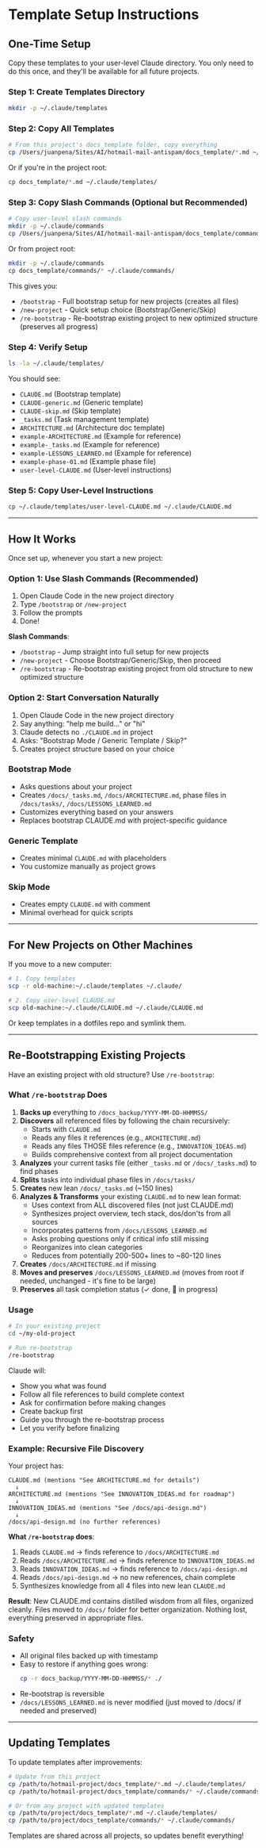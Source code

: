 # Template Setup Instructions

## One-Time Setup

Copy these templates to your user-level Claude directory. You only need to do this once, and they'll be available for all future projects.

### Step 1: Create Templates Directory

```bash
mkdir -p ~/.claude/templates
```

### Step 2: Copy All Templates

```bash
# From this project's docs_template folder, copy everything
cp /Users/juanpena/Sites/AI/hotmail-mail-antispam/docs_template/*.md ~/.claude/templates/
```

Or if you're in the project root:

```bash
cp docs_template/*.md ~/.claude/templates/
```

### Step 3: Copy Slash Commands (Optional but Recommended)

```bash
# Copy user-level slash commands
mkdir -p ~/.claude/commands
cp /Users/juanpena/Sites/AI/hotmail-mail-antispam/docs_template/commands/* ~/.claude/commands/
```

Or from project root:

```bash
mkdir -p ~/.claude/commands
cp docs_template/commands/* ~/.claude/commands/
```

This gives you:
- `/bootstrap` - Full bootstrap setup for new projects (creates all files)
- `/new-project` - Quick setup choice (Bootstrap/Generic/Skip)
- `/re-bootstrap` - Re-bootstrap existing project to new optimized structure (preserves all progress)

### Step 4: Verify Setup

```bash
ls -la ~/.claude/templates/
```

You should see:
- `CLAUDE.md` (Bootstrap template)
- `CLAUDE-generic.md` (Generic template)
- `CLAUDE-skip.md` (Skip template)
- `_tasks.md` (Task management template)
- `ARCHITECTURE.md` (Architecture doc template)
- `example-ARCHITECTURE.md` (Example for reference)
- `example-_tasks.md` (Example for reference)
- `example-LESSONS_LEARNED.md` (Example for reference)
- `example-phase-01.md` (Example phase file)
- `user-level-CLAUDE.md` (User-level instructions)

### Step 5: Copy User-Level Instructions

```bash
cp ~/.claude/templates/user-level-CLAUDE.md ~/.claude/CLAUDE.md
```

---

## How It Works

Once set up, whenever you start a new project:

### Option 1: Use Slash Commands (Recommended)

1. Open Claude Code in the new project directory
2. Type `/bootstrap` or `/new-project`
3. Follow the prompts
4. Done!

**Slash Commands**:
- `/bootstrap` - Jump straight into full setup for new projects
- `/new-project` - Choose Bootstrap/Generic/Skip, then proceed
- `/re-bootstrap` - Re-bootstrap existing project from old structure to new optimized structure

### Option 2: Start Conversation Naturally

1. Open Claude Code in the new project directory
2. Say anything: "help me build..." or "hi"
3. Claude detects no `./CLAUDE.md` in project
4. Asks: "Bootstrap Mode / Generic Template / Skip?"
5. Creates project structure based on your choice

### Bootstrap Mode
- Asks questions about your project
- Creates `/docs/_tasks.md`, `/docs/ARCHITECTURE.md`, phase files in `/docs/tasks/`, `/docs/LESSONS_LEARNED.md`
- Customizes everything based on your answers
- Replaces bootstrap CLAUDE.md with project-specific guidance

### Generic Template
- Creates minimal `CLAUDE.md` with placeholders
- You customize manually as project grows

### Skip Mode
- Creates empty `CLAUDE.md` with comment
- Minimal overhead for quick scripts

---

## For New Projects on Other Machines

If you move to a new computer:

```bash
# 1. Copy templates
scp -r old-machine:~/.claude/templates ~/.claude/

# 2. Copy user-level CLAUDE.md
scp old-machine:~/.claude/CLAUDE.md ~/.claude/CLAUDE.md
```

Or keep templates in a dotfiles repo and symlink them.

---

## Re-Bootstrapping Existing Projects

Have an existing project with old structure? Use `/re-bootstrap`:

### What `/re-bootstrap` Does

1. **Backs up** everything to `/docs_backup/YYYY-MM-DD-HHMMSS/`
2. **Discovers** all referenced files by following the chain recursively:
   - Starts with `CLAUDE.md`
   - Reads any files it references (e.g., `ARCHITECTURE.md`)
   - Reads any files THOSE files reference (e.g., `INNOVATION_IDEAS.md`)
   - Builds comprehensive context from all project documentation
3. **Analyzes** your current tasks file (either `_tasks.md` or `/docs/_tasks.md`) to find phases
4. **Splits** tasks into individual phase files in `/docs/tasks/`
5. **Creates** new lean `/docs/_tasks.md` (~150 lines)
6. **Analyzes & Transforms** your existing `CLAUDE.md` to new lean format:
   - Uses context from ALL discovered files (not just CLAUDE.md)
   - Synthesizes project overview, tech stack, dos/don'ts from all sources
   - Incorporates patterns from `/docs/LESSONS_LEARNED.md`
   - Asks probing questions only if critical info still missing
   - Reorganizes into clean categories
   - Reduces from potentially 200-500+ lines to ~80-120 lines
7. **Creates** `/docs/ARCHITECTURE.md` if missing
8. **Moves and preserves** `/docs/LESSONS_LEARNED.md` (moves from root if needed, unchanged - it's fine to be large)
9. **Preserves** all task completion status (✓ done, 🚧 in progress)

### Usage

```bash
# In your existing project
cd ~/my-old-project

# Run re-bootstrap
/re-bootstrap
```

Claude will:
- Show you what was found
- Follow all file references to build complete context
- Ask for confirmation before making changes
- Create backup first
- Guide you through the re-bootstrap process
- Let you verify before finalizing

### Example: Recursive File Discovery

Your project has:
```
CLAUDE.md (mentions "See ARCHITECTURE.md for details")
  ↓
ARCHITECTURE.md (mentions "See INNOVATION_IDEAS.md for roadmap")
  ↓
INNOVATION_IDEAS.md (mentions "See /docs/api-design.md")
  ↓
/docs/api-design.md (no further references)
```

**What `/re-bootstrap` does**:
1. Reads `CLAUDE.md` → finds reference to `/docs/ARCHITECTURE.md`
2. Reads `/docs/ARCHITECTURE.md` → finds reference to `INNOVATION_IDEAS.md`
3. Reads `INNOVATION_IDEAS.md` → finds reference to `/docs/api-design.md`
4. Reads `/docs/api-design.md` → no new references, chain complete
5. Synthesizes knowledge from all 4 files into new lean `CLAUDE.md`

**Result**: New CLAUDE.md contains distilled wisdom from all files, organized cleanly. Files moved to `/docs/` folder for better organization. Nothing lost, everything preserved in appropriate files.

### Safety

- All original files backed up with timestamp
- Easy to restore if anything goes wrong:
  ```bash
  cp -r docs_backup/YYYY-MM-DD-HHMMSS/* ./
  ```
- Re-bootstrap is reversible
- `/docs/LESSONS_LEARNED.md` is never modified (just moved to /docs/ if needed and preserved)

---

## Updating Templates

To update templates after improvements:

```bash
# Update from this project
cp /path/to/hotmail-project/docs_template/*.md ~/.claude/templates/
cp /path/to/hotmail-project/docs_template/commands/* ~/.claude/commands/

# Or from any project with updated templates
cp /path/to/project/docs_template/*.md ~/.claude/templates/
cp /path/to/project/docs_template/commands/* ~/.claude/commands/
```

Templates are shared across all projects, so updates benefit everything!
